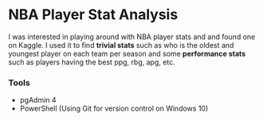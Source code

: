 # NBA Player Stat Analysis
I was interested in playing around with NBA player stats and and found one on Kaggle. I used it to find **trivial stats** such as who is the oldest and youngest player on each team per season and some **performance stats** such as players having the best ppg, rbg, apg, etc. 

### Tools
- pgAdmin 4
- PowerShell (Using Git for version control on Windows 10)
